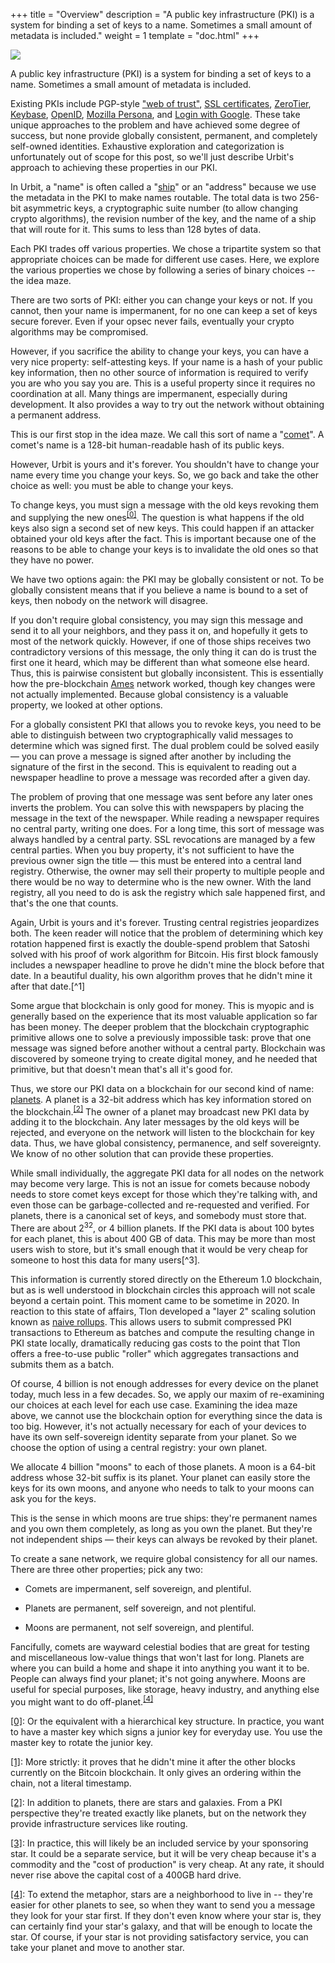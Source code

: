 +++
title = "Overview"
description = "A public key infrastructure (PKI) is a system for binding a set of keys to a name. Sometimes a small amount of metadata is included."
weight = 1
template = "doc.html"
+++

![](https://media.urbit.org/site/posts/essays/pki-maze.png)

A public key infrastructure (PKI) is a system for binding a set of keys to a
name. Sometimes a small amount of metadata is included.

Existing PKIs include PGP-style ["web of
trust"](https://en.wikipedia.org/wiki/Web_of_trust), [SSL
certificates](https://en.wikipedia.org/wiki/Certificate_authority),
[ZeroTier](https://www.zerotier.com/lf-announcement/),
[Keybase](https://keybase.io/), [OpenID](https://openid.net/what-is-openid/),
[Mozilla
Persona](https://developer.mozilla.org/en-US/docs/Archive/Mozilla/Persona), and
[Login with Google](https://developers.google.com/identity). These take unique
approaches to the problem and have achieved some degree of success, but none
provide globally consistent, permanent, and completely self-owned identities.
Exhaustive exploration and categorization is unfortunately out of scope for this
post, so we'll just describe Urbit's approach to achieving these properties in
our PKI.

In Urbit, a "name" is often called a "[ship](/docs/glossary/ship)" or an "address" because we use the
metadata in the PKI to make names routable. The total data is two 256-bit
asymmetric keys, a cryptographic suite number (to allow changing crypto
algorithms), the revision number of the key, and the name of a ship that will
route for it. This sums to less than 128 bytes of data.

Each PKI trades off various properties. We chose a tripartite system so that
appropriate choices can be made for different use cases. Here, we explore the
various properties we chose by following a series of binary choices -- the idea
maze.

There are two sorts of PKI: either you can change your keys or not. If you
cannot, then your name is impermanent, for no one can keep a set of keys secure
forever. Even if your opsec never fails, eventually your crypto algorithms may
be compromised.

However, if you sacrifice the ability to change your keys, you can have a very
nice property: self-attesting keys. If your name is a hash of your public key
information, then no other source of information is required to verify you are
who you say you are. This is a useful property since it requires no coordination
at all. Many things are impermanent, especially during development. It also
provides a way to try out the network without obtaining a permanent address.

This is our first stop in the idea maze. We call this sort of name a "[comet](/docs/glossary/comet)". A
comet's name is a 128-bit human-readable hash of its public keys.

However, Urbit is yours and it's forever. You shouldn't have to change your name
every time you change your keys. So, we go back and take the other choice as well: you
must be able to change your keys.

<a name="0"></a>
To change keys, you must sign a message with the old keys revoking them and
supplying the new ones<sup><a href="#f0">[0]</a></sup>. The question
is what happens if the old keys also sign a second set of new keys. This could
happen if an attacker obtained your old keys after the fact. This is important
because one of the reasons to be able to change your keys is to invalidate the
old ones so that they have no power.

We have two options again: the PKI may be globally consistent or not. To be
globally consistent means that if you believe a name is bound to a set of keys,
then nobody on the network will disagree.

If you don't require global consistency, you may sign this message and send it
to all your neighbors, and they pass it on, and hopefully it gets to most of the
network quickly. However, if one of those ships receives two contradictory
versions of this message, the only thing it can do is trust the first one it
heard, which may be different than what someone else heard. Thus, this is
pairwise consistent but globally inconsistent. This is essentially how the
pre-blockchain [Ames](/docs/glossary/ames) network worked, though key changes were not actually
implemented. Because global consistency is a valuable property, we looked at
other options.

For a globally consistent PKI that allows you to revoke keys, you need to be
able to distinguish between two cryptographically valid messages to determine
which was signed first. The dual problem could be solved easily — you can prove
a message is signed after another by including the signature of the first in the
second. This is equivalent to reading out a newspaper headline to prove a
message was recorded after a given day.

The problem of proving that one message was sent before any later ones
inverts the problem. You can solve this with newspapers by placing the message
in the text of the newspaper. While reading a newspaper requires no
central party, writing one does. For a long time, this sort of message was
always handled by a central party. SSL revocations are managed by a few central
parties. When you buy property, it's not sufficient to have the previous owner
sign the title — this must be entered into a central land registry. Otherwise,
the owner may sell their property to multiple people and there would be no way
to determine who is the new owner. With the land registry, all you need to do is
ask the registry which sale happened first, and that's the one that counts.

Again, Urbit is yours and it's forever. Trusting central registries
jeopardizes both. The keen reader will notice that the problem of determining
which key rotation happened first is exactly the double-spend problem that
Satoshi solved with his proof of work algorithm for Bitcoin. His first block
famously includes a newspaper headline to prove he didn't mine the block before
that date. In a beautiful duality, his own algorithm proves that he didn't mine
it after that date.[^1]

Some argue that blockchain is only good for money. This is myopic and is
generally based on the experience that its most valuable application so far has
been money. The deeper problem that the blockchain cryptographic primitive
allows one to solve a previously impossible task: prove that one message was
signed before another without a central party. Blockchain was discovered by
someone trying to create digital money, and he needed that primitive, but that
doesn't mean that's all it's good for.

<a name="2"></a>
Thus, we store our PKI data on a blockchain for our second kind of name:
[planets](/docs/glossary/planet). A planet is a 32-bit address which has key
information stored on the blockchain.<sup><a href="#f2">[2]</a></sup>
The owner of a planet may broadcast new PKI data by adding it to the
blockchain. Any later messages by the old keys will be rejected, and everyone
on the network will listen to the blockchain for key data. Thus, we have global
consistency, permanence, and self sovereignty. We know of no other solution
that can provide these properties.

While small individually, the aggregate PKI data for all nodes on the
network may become very large. This is not an issue for comets because nobody
needs to store comet keys except for those which they're talking with, and even
those can be garbage-collected and re-requested and verified. For planets, there
is a canonical set of keys, and somebody must store that. There are about
2<sup>32</sup>, or 4 billion planets. If the PKI data is about 100 bytes for
each planet, this is about 400 GB of data. This may be more than most users wish
to store, but it's small enough that it would be very cheap for someone to host
this data for many users[^3].

This information is currently stored directly on the Ethereum 1.0 blockchain,
but as is well understood in blockchain circles this approach will not scale
beyond a certain point. This moment came to be sometime in 2020. In reaction to
this state of affairs, Tlon developed a "layer 2" scaling solution known as
[naive rollups](/docs/glossary/rollups). This allows users to submit compressed
PKI transactions to Ethereum as batches and compute the resulting change in PKI
state locally, dramatically reducing gas costs to the point that Tlon offers a
free-to-use public "roller" which aggregates transactions and submits them as a
batch.

Of course, 4 billion is not enough addresses for every device on the planet today,
much less in a few decades. So, we apply our maxim of re-examining our choices
at each level for each use case. Examining the idea maze above, we cannot use
the blockchain option for everything since the data is too big. However, it's
not actually necessary for each of your devices to have its own self-sovereign
identity separate from your planet. So we choose the option of using a central
registry: your own planet.

We allocate 4 billion "moons" to each of those planets. A moon is a 64-bit
address whose 32-bit suffix is its planet. Your planet can easily store the keys
for its own moons, and anyone who needs to talk to your moons can ask you for
the keys.

This is the sense in which moons are true ships: they're permanent names and you
own them completely, as long as you own the planet. But they're not
independent ships — their keys can always be revoked by their planet.

To create a sane network, we require global consistency for all our names. There
are three other properties; pick any two:

- Comets are impermanent, self sovereign, and plentiful.

- Planets are permanent, self sovereign, and not plentiful.

- Moons are permanent, not self sovereign, and plentiful.

<a name="4"></a>
Fancifully, comets are wayward celestial bodies that are great for testing and
miscellaneous low-value things that won't last for long. Planets are where you
can build a home and shape it into anything you want it to be. People can always
find your planet; it's not going anywhere. Moons are useful for special
purposes, like storage, heavy industry, and anything else you might want to do
off-planet.<sup><a href="#f4">[4]</a></sup>


<a name="f0" href="#0">[0]</a>: Or the equivalent with a hierarchical key
structure. In practice, you want to have a master key which signs a junior key
for everyday use. You use the master key to rotate the junior key.

<a name="f1" href="#1">[1]</a>: More strictly: it proves that he didn't mine it
after the other blocks currently on the Bitcoin blockchain. It only gives an
ordering within the chain, not a literal timestamp.

<a name="f2" href="#2">[2]</a>: In addition to planets, there are stars and
galaxies. From a PKI perspective they're treated exactly like planets, but on
the network they provide infrastructure services like routing.

<a name="f3" href="#3">[3]</a>: In practice, this will likely be an included
service by your sponsoring star. It could be a separate service, but it will be
very cheap because it's a commodity and the "cost of production" is very cheap.
At any rate, it should never rise above the capital cost of a 400GB hard drive.

<a name="f4" href="#4">[4]</a>: To extend the metaphor, stars are a
neighborhood to live in -- they're easier for other planets to see, so when
they want to send you a message they look for your star first. If they don't
even know where your star is, they can certainly find your star's galaxy, and
that will be enough to locate the star. Of course, if your star is not
providing satisfactory service, you can take your planet and move to another
star.
